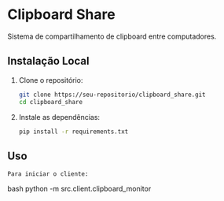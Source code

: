 # Clipboard Share

Sistema de compartilhamento de clipboard entre computadores.

## Instalação Local

1. Clone o repositório:
    ```bash
    git clone https://seu-repositorio/clipboard_share.git
    cd clipboard_share
    ```

2. Instale as dependências:
    ```bash
    pip install -r requirements.txt
    ```

## Uso

``` 
Para iniciar o cliente:
```
bash python -m src.client.clipboard_monitor
